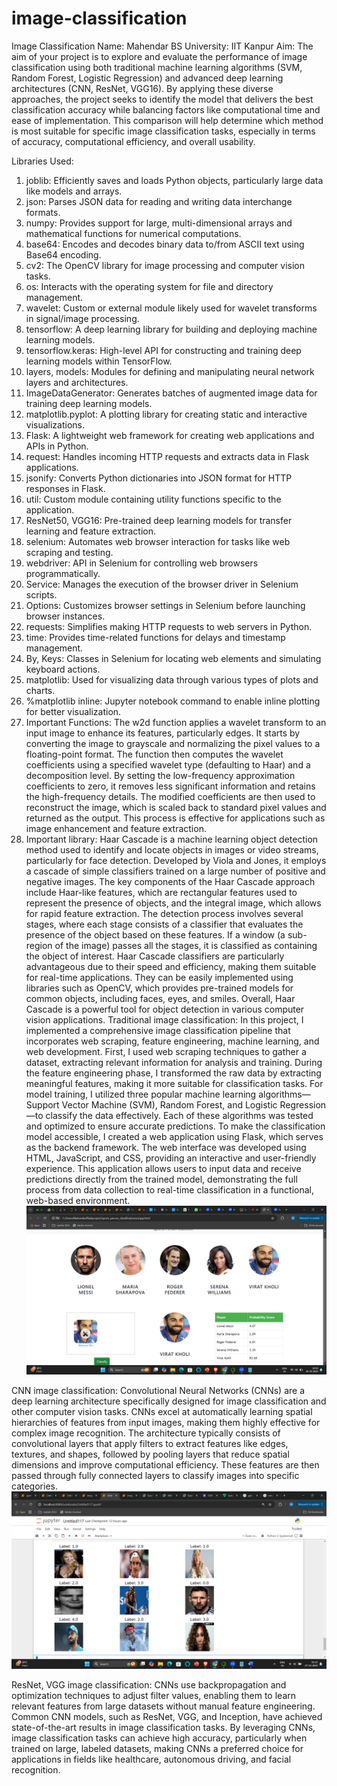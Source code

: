 # image-classification
Image Classification
Name: Mahendar BS
University: IIT Kanpur
Aim: The aim of your project is to explore and evaluate the performance of image classification using both traditional machine learning algorithms (SVM, Random Forest, Logistic Regression) and advanced deep learning architectures (CNN, ResNet, VGG16). By applying these diverse approaches, the project seeks to identify the model that delivers the best classification accuracy while balancing factors like computational time and ease of implementation. This comparison will help determine which method is most suitable for specific image classification tasks, especially in terms of accuracy, computational efficiency, and overall usability.

Libraries Used:
1.	joblib: Efficiently saves and loads Python objects, particularly large data like models and arrays.
2.	json: Parses JSON data for reading and writing data interchange formats.
3.	numpy: Provides support for large, multi-dimensional arrays and mathematical functions for numerical computations.
4.	base64: Encodes and decodes binary data to/from ASCII text using Base64 encoding.
5.	cv2: The OpenCV library for image processing and computer vision tasks.
6.	os: Interacts with the operating system for file and directory management.
7.	wavelet: Custom or external module likely used for wavelet transforms in signal/image processing.
8.	tensorflow: A deep learning library for building and deploying machine learning models.
9.	tensorflow.keras: High-level API for constructing and training deep learning models within TensorFlow.
10.	layers, models: Modules for defining and manipulating neural network layers and architectures.
11.	ImageDataGenerator: Generates batches of augmented image data for training deep learning models.
12.	matplotlib.pyplot: A plotting library for creating static and interactive visualizations.
13.	Flask: A lightweight web framework for creating web applications and APIs in Python.
14.	request: Handles incoming HTTP requests and extracts data in Flask applications.
15.	jsonify: Converts Python dictionaries into JSON format for HTTP responses in Flask.
16.	util: Custom module containing utility functions specific to the application.
17.	ResNet50, VGG16: Pre-trained deep learning models for transfer learning and feature extraction.
18.	selenium: Automates web browser interaction for tasks like web scraping and testing.
19.	webdriver: API in Selenium for controlling web browsers programmatically.
20.	Service: Manages the execution of the browser driver in Selenium scripts.
21.	Options: Customizes browser settings in Selenium before launching browser instances.
22.	requests: Simplifies making HTTP requests to web servers in Python.
23.	time: Provides time-related functions for delays and timestamp management.
24.	By, Keys: Classes in Selenium for locating web elements and simulating keyboard actions.
25.	matplotlib: Used for visualizing data through various types of plots and charts.
26.	%matplotlib inline: Jupyter notebook command to enable inline plotting for better visualization.
1.	Important Functions: The w2d function applies a wavelet transform to an input image to enhance its features, particularly edges. It starts by converting the image to grayscale and normalizing the pixel values to a floating-point format. The function then computes the wavelet coefficients using a specified wavelet type (defaulting to Haar) and a decomposition level. By setting the low-frequency approximation coefficients to zero, it removes less significant information and retains the high-frequency details. The modified coefficients are then used to reconstruct the image, which is scaled back to standard pixel values and returned as the output. This process is effective for applications such as image enhancement and feature extraction.
2.	Important library: Haar Cascade is a machine learning object detection method used to identify and locate objects in images or video streams, particularly for face detection. Developed by Viola and Jones, it employs a cascade of simple classifiers trained on a large number of positive and negative images. The key components of the Haar Cascade approach include Haar-like features, which are rectangular features used to represent the presence of objects, and the integral image, which allows for rapid feature extraction.
The detection process involves several stages, where each stage consists of a classifier that evaluates the presence of the object based on these features. If a window (a sub-region of the image) passes all the stages, it is classified as containing the object of interest. Haar Cascade classifiers are particularly advantageous due to their speed and efficiency, making them suitable for real-time applications. They can be easily implemented using libraries such as OpenCV, which provides pre-trained models for common objects, including faces, eyes, and smiles. Overall, Haar Cascade is a powerful tool for object detection in various computer vision applications.
Traditional  image classification: In this project, I implemented a comprehensive image classification pipeline that incorporates web scraping, feature engineering, machine learning, and web development. First, I used web scraping techniques to gather a dataset, extracting relevant information for analysis and training. During the feature engineering phase, I transformed the raw data by extracting meaningful features, making it more suitable for classification tasks. For model training, I utilized three popular machine learning algorithms—Support Vector Machine (SVM), Random Forest, and Logistic Regression—to classify the data effectively. Each of these algorithms was tested and optimized to ensure accurate predictions.
To make the classification model accessible, I created a web application using Flask, which serves as the backend framework. The web interface was developed using HTML, JavaScript, and CSS, providing an interactive and user-friendly experience. This application allows users to input data and receive predictions directly from the trained model, demonstrating the full process from data collection to real-time classification in a functional, web-based environment.
![by traditional way](https://github.com/MAHENDAR33/image-classification/blob/main/Screenshot%20(261).png)


CNN image classification: Convolutional Neural Networks (CNNs) are a deep learning architecture specifically designed for image classification and other computer vision tasks. CNNs excel at automatically learning spatial hierarchies of features from input images, making them highly effective for complex image recognition. The architecture typically consists of convolutional layers that apply filters to extract features like edges, textures, and shapes, followed by pooling layers that reduce spatial dimensions and improve computational efficiency. These features are then passed through fully connected layers to classify images into specific categories.
![image classification by CNN](https://github.com/MAHENDAR33/image-classification/blob/main/Screenshot%20(262).png)

ResNet, VGG image classification: CNNs use backpropagation and optimization techniques to adjust filter values, enabling them to learn relevant features from large datasets without manual feature engineering. Common CNN models, such as ResNet, VGG, and Inception, have achieved state-of-the-art results in image classification tasks. By leveraging CNNs, image classification tasks can achieve high accuracy, particularly when trained on large, labeled datasets, making CNNs a preferred choice for applications in fields like healthcare, autonomous driving, and facial recognition.
